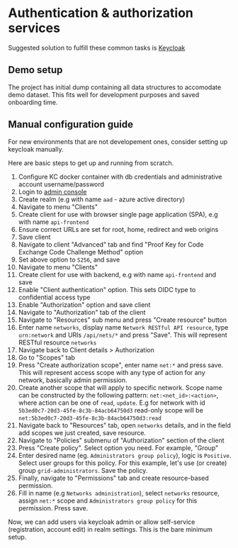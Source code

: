 # Authentication & authorization services

Suggested solution to fulfill these common tasks is [Keycloak](https://www.keycloak.org/)

## Demo setup

The project has initial dump containing all data structures to accomodate demo dataset.
This fits well for development purposes and saved onboarding time.

## Manual configuration guide

For new environments that are not developement ones, consider setting up keycloak manually.

Here are basic steps to get up and running from scratch.

1. Configure KC docker container with db credentials and administrative account username/password
2. Login to [admin console](http://localhost:8180/)
3. Create realm (e.g with name `aad` - azure active directory)
4. Navigate to menu "Clients"
5. Create client for use with browser single page application (SPA), e.g with name `api-frontend`
6. Ensure correct URLs are set for root, home, redirect and web origins
7. Save client
8. Navigate to client "Advanced" tab and find "Proof Key for Code Exchange Code Challenge Method" option
9. Set above option to `S256`, and save
10. Navigate to menu "Clients"
11. Create client for use with backend, e.g with name `api-frontend` and save
12. Enable "Client authentication" option. This sets OIDC type to confidential access type
13. Enable "Authorization" option and save client
14. Navigate to "Authorization" tab of the client
15. Navigate to "Resources" sub menu and press "Create resource" button
16. Enter name `networks`, display name `Network RESTful API resource`, type `urn:network` and URIs `/api/nets/*` and press "Save".
    This will represent RESTful resource `networks`
17. Navigate back to Client details > Authorization
18. Go to "Scopes" tab
19. Press "Create authorization scope", enter name `net:*` and press save.
    This will represent access scope with any type of action for any network, basically admin permission.
20. Create another scope that will apply to specific network.
    Scope name can be constructed by the following pattern: `net:<net_id>:<action>`, where action can be one of `read`, `update`.
    E.g for network with id `5b3ed0c7-20d3-45fe-8c3b-84acb64750d3` read-only scope will be `net:5b3ed0c7-20d3-45fe-8c3b-84acb64750d3:read`
21. Navigate back to "Resources" tab, open `networks` details, and in the field add scopes we just created, save resource.
22. Navigate to "Policies" submenu of "Authorization" section of the client
23. Press "Create policy". Select option you need. For example, "Group"
24. Enter desired name (eg. `Administrators group policy`), logic is `Positive`. Select user groups for this policy.
    For this example, let's use (or create) group `grid-administrators`. Save the policy.
25. Finally, navigate to "Permissions" tab and create resource-based permission.
26. Fill in name (e.g `Networks administration`), select `networks` resource, assign `net:*` scope and `Administrators group policy` for this permission.
    Press save.

Now, we can add users via keycloak admin or allow self-service (registration, account edit) in realm settings. This is the bare minimum setup.
